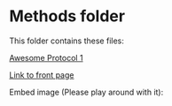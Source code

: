 # Methods folder

This folder contains these files:

[Awesome Protocol 1](Awesome_protocol1.md)

[Link to front page](../README.md)

Embed image (Please play around with it):
![]()
